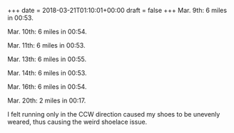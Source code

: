 +++
date = 2018-03-21T01:10:01+00:00
draft = false
+++
Mar. 9th: 6 miles in 00:53.

Mar. 10th: 6 miles in 00:54.

Mar. 11th: 6 miles in 00:53.

Mar. 13th: 6 miles in 00:55.

Mar. 14th: 6 miles in 00:53.

Mar. 16th: 6 miles in 00:54.

Mar. 20th: 2 miles in 00:17.

I felt running only in the CCW direction caused my shoes to be unevenly weared, thus causing the weird shoelace issue.